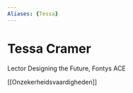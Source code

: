 ```yaml
---
Aliases: {Tessa}
---
```


# Tessa Cramer

Lector Designing the Future, Fontys ACE

[[Onzekerheidsvaardigheden]]